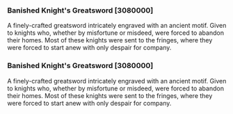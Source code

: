 ### Banished Knight's Greatsword [3080000]

A finely-crafted greatsword intricately engraved with an ancient motif. Given to knights who, whether by misfortune or misdeed, were forced to abandon their homes. Most of these knights were sent to the fringes, where they were forced to start anew with only despair for company.### Banished Knight's Greatsword [3080000]

A finely-crafted greatsword intricately engraved with an ancient motif. Given to knights who, whether by misfortune or misdeed, were forced to abandon their homes. Most of these knights were sent to the fringes, where they were forced to start anew with only despair for company.